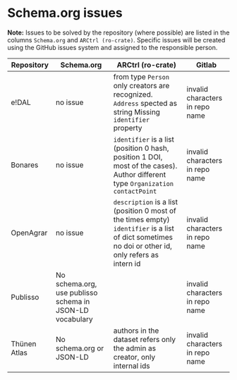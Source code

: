 # Schema.org issues

**Note:** Issues to be solved by the repository (where possible) are listed in the columns `Schema.org` and `ARCtrl (ro-crate)`. Specific issues will be created using the GitHub issues system and assigned to the responsible person.

| Repository | Schema.org | ARCtrl (ro-crate) | Gitlab |
| ----- | ----- | ----- | ----- |
| e\!DAL | no issue | from type `Person` only creators are recognized.  `Address` spected as string Missing `identifier` property | invalid characters in repo name |
| Bonares | no issue | `identifier` is a list (position 0 hash, position 1 DOI, most of the cases). Author different type `Organization` `contactPoint`   | invalid characters in repo name |
| OpenAgrar | no issue | `description` is a list (position 0 most of the times empty) `identifier` is a list of dict sometimes no doi or other id, only refers as intern id | invalid characters in repo name |
| Publisso | No schema.org, use publisso schema in JSON-LD vocabulary |  | invalid characters in repo name |
| Thünen Atlas | No schema.org or JSON-LD | authors in the dataset refers only the admin as creator, only internal ids | invalid characters in repo name |
